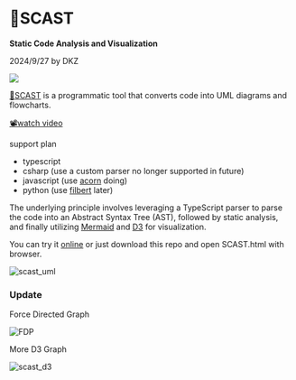 # 🔱SCAST

**Static Code Analysis and Visualization**

2024/9/27 by DKZ

![](https://davidkingzyb.github.io/blogmd/blogImg/scastbanner.png)

[🔱SCAST](https://davidkingzyb.github.io/scast/SCAST.html) is a programmatic tool that converts code into UML diagrams and flowcharts.

[📽️watch video](https://youtu.be/KYbGcD38gqM)

support plan
- typescript 
- csharp (use a custom parser no longer supported in future)
- javascript (use [acorn](https://github.com/acornjs/acorn) doing)
- python (use [filbert](https://github.com/differentmatt/filbert) later)

The underlying principle involves leveraging a TypeScript parser to parse the code into an Abstract Syntax Tree (AST), followed by static analysis, and finally utilizing [Mermaid](https://github.com/mermaid-js/mermaid-live-editor) and [D3](https://github.com/d3/d3) for visualization.

You can try it [online](https://davidkingzyb.github.io/scast/SCAST.html) or just download this repo and open SCAST.html with browser.

![scast_uml](https://github.com/user-attachments/assets/0185738e-0815-4c92-8770-e9ff2b0da1d5)

### Update

Force Directed Graph

![FDP](https://github.com/user-attachments/assets/6a34b405-492e-4966-a075-fce60330bccf)

More D3 Graph

![scast_d3](https://github.com/user-attachments/assets/11c4e11f-05e6-48b0-a3ee-c1e5f6a0816d)

